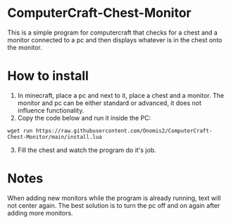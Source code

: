 # ComputerCraft-Chest-Monitor

This is a simple program for computercraft that checks for a chest and a monitor connected to a pc and then displays whatever is in the chest onto the monitor.

# How to install
1. In minecraft, place a pc and next to it, place a chest and a monitor. The monitor and pc can be either standard or advanced, it does not influence functionality.
2. Copy the code below and run it inside the PC:
```
wget run https://raw.githubusercontent.com/Onomis2/ComputerCraft-Chest-Monitor/main/install.lua
```
3. Fill the chest and watch the program do it's job.

# Notes
When adding new monitors while the program is already running, text will not center again. The best solution is to turn the pc off and on again after adding more monitors.
